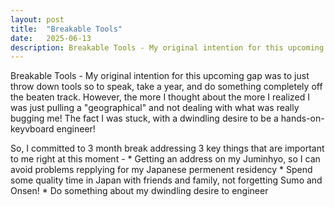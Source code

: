 ```yaml
---
layout: post
title:  "Breakable Tools"
date:   2025-06-13
description: Breakable Tools - My original intention for this upcoming gap was to just throw down tools so to speak, take a year, and do something completely off the beaten track...
---
```


<p class="intro"><span class="dropcap">B</span>reakable Tools - My original intention for this upcoming gap was to just throw down tools so to speak, take a year, and do something completely off the beaten track. However, the more I thought about the more I realized I was just pulling a "geographical" and not dealing with what was really bugging me! The fact I was stuck, with a dwindling desire to be a hands-on-keyvboard engineer!</p>
<p>So, I committed to 3 month break addressing 3 key things that are important to me right at this moment - 
* Getting an address on my Juminhyo, so I can avoid problems repplying for my Japanese permenent residency
* Spend some quality time in Japan with friends and family, not forgetting Sumo and Onsen!
* Do something about my dwindling desire to engineer
</p>
